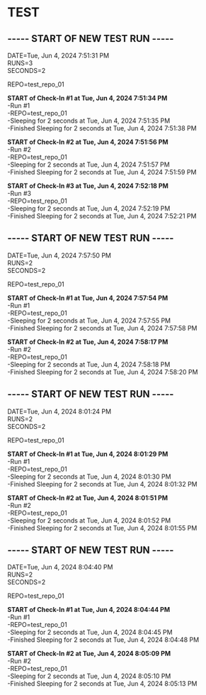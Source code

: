 # TEST

## ----- START OF NEW TEST RUN -----
DATE=Tue, Jun  4, 2024  7:51:31 PM  
RUNS=3  
SECONDS=2

REPO=test_repo_01  

**START of Check-In #1 at Tue, Jun  4, 2024  7:51:34 PM**  
 -Run #1  
 -REPO=test_repo_01  
 -Sleeping for 2 seconds at Tue, Jun  4, 2024  7:51:35 PM  
 -Finished Sleeping for 2 seconds at Tue, Jun  4, 2024  7:51:38 PM  

**START of Check-In #2 at Tue, Jun  4, 2024  7:51:56 PM**  
 -Run #2  
 -REPO=test_repo_01  
 -Sleeping for 2 seconds at Tue, Jun  4, 2024  7:51:57 PM  
 -Finished Sleeping for 2 seconds at Tue, Jun  4, 2024  7:51:59 PM  

**START of Check-In #3 at Tue, Jun  4, 2024  7:52:18 PM**  
 -Run #3  
 -REPO=test_repo_01  
 -Sleeping for 2 seconds at Tue, Jun  4, 2024  7:52:19 PM  
 -Finished Sleeping for 2 seconds at Tue, Jun  4, 2024  7:52:21 PM  

## ----- START OF NEW TEST RUN -----
DATE=Tue, Jun  4, 2024  7:57:50 PM  
RUNS=2  
SECONDS=2

REPO=test_repo_01  

**START of Check-In #1 at Tue, Jun  4, 2024  7:57:54 PM**  
 -Run #1  
 -REPO=test_repo_01  
 -Sleeping for 2 seconds at Tue, Jun  4, 2024  7:57:55 PM  
 -Finished Sleeping for 2 seconds at Tue, Jun  4, 2024  7:57:58 PM  

**START of Check-In #2 at Tue, Jun  4, 2024  7:58:17 PM**  
 -Run #2  
 -REPO=test_repo_01  
 -Sleeping for 2 seconds at Tue, Jun  4, 2024  7:58:18 PM  
 -Finished Sleeping for 2 seconds at Tue, Jun  4, 2024  7:58:20 PM  

## ----- START OF NEW TEST RUN -----
DATE=Tue, Jun  4, 2024  8:01:24 PM  
RUNS=2  
SECONDS=2

REPO=test_repo_01  

**START of Check-In #1 at Tue, Jun  4, 2024  8:01:29 PM**  
 -Run #1  
 -REPO=test_repo_01  
 -Sleeping for 2 seconds at Tue, Jun  4, 2024  8:01:30 PM  
 -Finished Sleeping for 2 seconds at Tue, Jun  4, 2024  8:01:32 PM  

**START of Check-In #2 at Tue, Jun  4, 2024  8:01:51 PM**  
 -Run #2  
 -REPO=test_repo_01  
 -Sleeping for 2 seconds at Tue, Jun  4, 2024  8:01:52 PM  
 -Finished Sleeping for 2 seconds at Tue, Jun  4, 2024  8:01:55 PM  

## ----- START OF NEW TEST RUN -----
DATE=Tue, Jun  4, 2024  8:04:40 PM  
RUNS=2  
SECONDS=2

REPO=test_repo_01  

**START of Check-In #1 at Tue, Jun  4, 2024  8:04:44 PM**  
 -Run #1  
 -REPO=test_repo_01  
 -Sleeping for 2 seconds at Tue, Jun  4, 2024  8:04:45 PM  
 -Finished Sleeping for 2 seconds at Tue, Jun  4, 2024  8:04:48 PM  

**START of Check-In #2 at Tue, Jun  4, 2024  8:05:09 PM**  
 -Run #2  
 -REPO=test_repo_01  
 -Sleeping for 2 seconds at Tue, Jun  4, 2024  8:05:10 PM  
 -Finished Sleeping for 2 seconds at Tue, Jun  4, 2024  8:05:13 PM  

